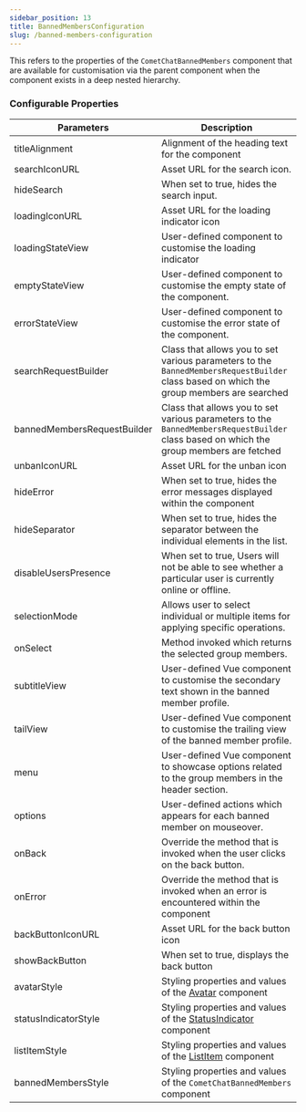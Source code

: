 ```yaml
---
sidebar_position: 13
title: BannedMembersConfiguration
slug: /banned-members-configuration
---
```


This refers to the properties of the `CometChatBannedMembers` component that are available for customisation via the parent component when the component exists in a deep nested hierarchy.

### Configurable Properties

| Parameters | Description | 
| ---- | ---- | 
| titleAlignment | Alignment of the heading text for the component | 
| searchIconURL | Asset URL for the search icon. | 
| hideSearch | When set to true, hides the search input. | 
| loadingIconURL | Asset URL for the loading indicator icon | 
| loadingStateView | User-defined component to customise the loading indicator | 
| emptyStateView | User-defined component to customise the empty state of the component. | 
| errorStateView | User-defined component to customise the error state of the component. | 
| searchRequestBuilder | Class that allows you to set various parameters to the `BannedMembersRequestBuilder` class based on which the group members are searched | 
| bannedMembersRequestBuilder | Class that allows you to set various parameters to the `BannedMembersRequestBuilder` class based on which the group members are fetched | 
| unbanIconURL | Asset URL for the unban icon | 
| hideError | When set to true, hides the error messages displayed within the component | 
| hideSeparator | When set to true, hides the separator between the individual elements in the list. | 
| disableUsersPresence | When set to true, Users will not be able to see whether a particular user is currently online or offline. | 
| selectionMode | Allows user to select individual or multiple items for applying specific operations. | 
| onSelect | Method invoked which returns the selected group members. | 
| subtitleView | User-defined Vue component to customise the secondary text shown in the banned member profile. | 
| tailView | User-defined Vue component to customise the trailing view of the banned member profile. | 
| menu | User-defined Vue component to showcase options related to the group members in the header section. | 
| options | User-defined actions which appears for each banned member on mouseover. | 
| onBack | Override the method that is invoked when the user clicks on the back button. | 
| onError | Override the method that is invoked when an error is encountered within the component | 
| backButtonIconURL | Asset URL for the back button icon | 
| showBackButton | When set to true, displays the back button | 
| avatarStyle | Styling properties and values of the [Avatar](/web-elements/avatar) component | 
| statusIndicatorStyle | Styling properties and values of the [StatusIndicator](/web-elements/status-indicator) component | 
| listItemStyle | Styling properties and values of the [ListItem](/web-elements/list-item) component | 
| bannedMembersStyle | Styling properties and values of the `CometChatBannedMembers` component | 
